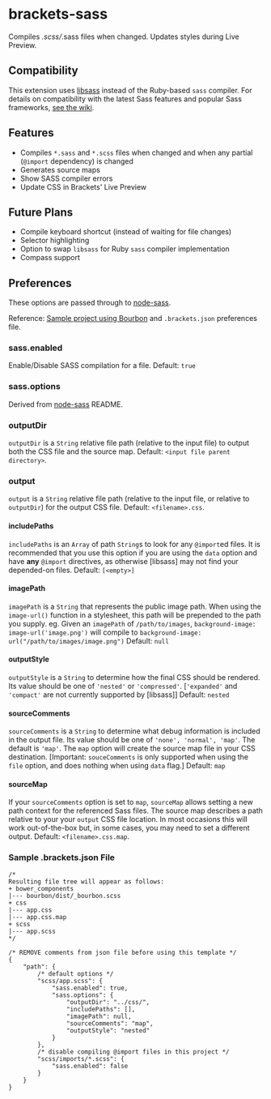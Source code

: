 brackets-sass
===========================

Compiles *.scss/*.sass files when changed. Updates styles during Live Preview.

## Compatibility

This extension uses [libsass](http://github.com/sass/libsass) instead of the Ruby-based `sass` compiler. For details on compatibility with the latest Sass features and popular Sass frameworks, [see the wiki](http://github.com/jasonsanjose/brackets-sass/wiki#compatibility).

## Features

* Compiles `*.sass` and `*.scss` files when changed and when any partial (`@import` dependency) is changed
* Generates source maps
* Show SASS compiler errors
* Update CSS in Brackets' Live Preview 

## Future Plans

* Compile keyboard shortcut (instead of waiting for file changes)
* Selector highlighting
* Option to swap `libsass` for Ruby `sass` compiler implementation
* Compass support

## Preferences

These options are passed through to [node-sass](https://github.com/andrew/node-sass).

Reference: [Sample project using Bourbon](https://github.com/jasonsanjose/bourbon-example) and `.brackets.json` preferences file.

### sass.enabled
Enable/Disable SASS compilation for a file. Default: `true`

### sass.options
Derived from [node-sass](https://github.com/andrew/node-sass) README.

### outputDir
`outputDir` is a `String` relative file path (relative to the input file) to output both the CSS file and the source map.
Default: `<input file parent directory>`.

### output
`output` is a `String` relative file path (relative to the input file, or relative to `outputDir`) for the output CSS file.
Default: `<filename>.css`.

#### includePaths
`includePaths` is an `Array` of path `String`s to look for any `@import`ed files. It is recommended that you use this option if you are using the `data` option and have **any** `@import` directives, as otherwise [libsass] may not find your depended-on files.
Default: `[<empty>]`

#### imagePath
`imagePath` is a `String` that represents the public image path. When using the `image-url()` function in a stylesheet, this path will be prepended to the path you supply. eg. Given an `imagePath` of `/path/to/images`, `background-image: image-url('image.png')` will compile to `background-image: url("/path/to/images/image.png")`
Default: `null`

#### outputStyle
`outputStyle` is a `String` to determine how the final CSS should be rendered. Its value should be one of `'nested'` or `'compressed'`.
[`'expanded'` and `'compact'` are not currently supported by [libsass]]
Default: `nested`

#### sourceComments
`sourceComments` is a `String` to determine what debug information is included in the output file. Its value should be one of `'none', 'normal', 'map'`. The default is `'map'`.
The `map` option will create the source map file in your CSS destination.
[Important: `souceComments` is only supported when using the `file` option, and does nothing when using `data` flag.]
Default: `map`

#### sourceMap
If your `sourceComments` option is set to `map`, `sourceMap` allows setting a new path context for the referenced Sass files.
The source map describes a path relative to your your `output` CSS file location. In most occasions this will work out-of-the-box but, in some cases, you may need to set a different output.
Default: `<filename>.css.map`.

### Sample .brackets.json File

```
/*
Resulting file tree will appear as follows:
+ bower_components
|--- bourbon/dist/_bourbon.scss
+ css
|--- app.css
|--- app.css.map
+ scss
|--- app.scss
*/

/* REMOVE comments from json file before using this template */
{
    "path": {
        /* default options */
        "scss/app.scss": {
            "sass.enabled": true,
            "sass.options": {
                "outputDir": "../css/",
                "includePaths": [],
                "imagePath": null,
                "sourceComments": "map",
                "outputStyle": "nested"
            }
        },
        /* disable compiling @import files in this project */
        "scss/imports/*.scss": {
            "sass.enabled": false
        }
    }
}
```
